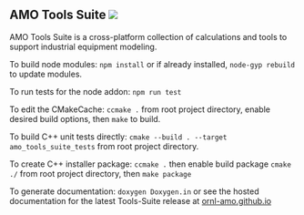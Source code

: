 AMO Tools Suite  <img src="https://img.shields.io/badge/license-MIT-blue.svg"> 
---------------

AMO Tools Suite is a cross-platform collection of calculations and tools to support industrial equipment modeling.

To build node modules: `npm install` or if already installed, `node-gyp rebuild` to update modules.

To run tests for the node addon: `npm run test`

To edit the CMakeCache: `ccmake .` from root project directory, enable desired build options, then `make` to build.

To build C++ unit tests directly: `cmake --build . --target amo_tools_suite_tests` from root project directory.

To create C++ installer package: `ccmake .` then enable build package `cmake ./` from root project directory, then `make package`

To generate documentation: `doxygen Doxygen.in` or see the hosted documentation for the latest Tools-Suite release at [ornl-amo.github.io](https://ornl-amo.github.io/)
